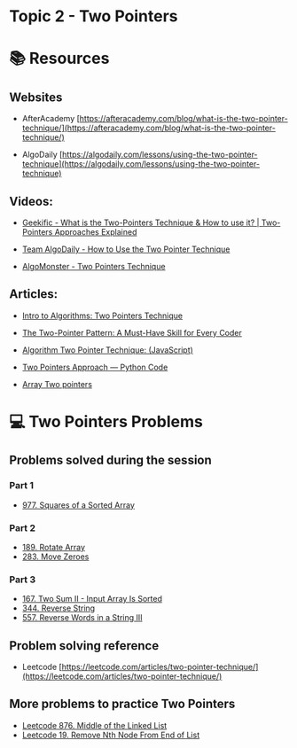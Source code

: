 # Topic 2 - Two Pointers

# 📚 Resources

## Websites

* AfterAcademy [https://afteracademy.com/blog/what-is-the-two-pointer-technique/](https://afteracademy.com/blog/what-is-the-two-pointer-technique/)

* AlgoDaily [https://algodaily.com/lessons/using-the-two-pointer-technique](https://algodaily.com/lessons/using-the-two-pointer-technique)

## Videos:

* [Geekific - What is the Two-Pointers Technique & How to use it? | Two-Pointers Approaches Explained](https://www.youtube.com/watch?v=VEPCm3BCtik)

* [Team AlgoDaily - How to Use the Two Pointer Technique](https://www.youtube.com/watch?v=-gjxg6Pln50)

* [AlgoMonster - Two Pointers Technique](https://www.youtube.com/watch?v=xZ4AfXHQ1VQ)

## Articles:

* [Intro to Algorithms: Two Pointers Technique](https://medium.com/geekculture/intro-to-algorithms-two-pointers-technique-b37f962eab5)

* [The Two-Pointer Pattern: A Must-Have Skill for Every Coder](https://python.plainenglish.io/the-two-pointer-pattern-a-must-have-skill-for-every-coder-a792b0d0617d)

* [Algorithm Two Pointer Technique: (JavaScript)](https://medium.com/@kevinlai76/algorithm-two-pointer-technique-a27103ed7ea1)

* [Two Pointers Approach — Python Code](https://towardsdatascience.com/two-pointer-approach-python-code-f3986b602640)

* [Array Two pointers](https://medium.com/analytics-vidhya/array-two-pointers-4b8d62d2b8a)

# 💻 Two Pointers Problems

## Problems solved during the session

### Part 1
* [977. Squares of a Sorted Array](https://leetcode.com/problems/squares-of-a-sorted-array/?envType=study-plan&id=algorithm-i)

### Part 2
* [189. Rotate Array](https://leetcode.com/problems/rotate-array/?envType=study-plan&id=algorithm-i)
* [283. Move Zeroes](https://leetcode.com/problems/move-zeroes/?envType=study-plan&id=algorithm-i)

### Part 3
* [167. Two Sum II - Input Array Is Sorted](https://leetcode.com/problems/two-sum-ii-input-array-is-sorted/?envType=study-plan&id=algorithm-i)
* [344. Reverse String](https://leetcode.com/problems/reverse-string/?envType=study-plan&envId=algorithm-i&plan=algorithm)
* [557. Reverse Words in a String III](https://leetcode.com/problems/reverse-words-in-a-string-iii/?envType=study-plan&envId=algorithm-i&plan=algorithm)

## Problem solving reference
* Leetcode [https://leetcode.com/articles/two-pointer-technique/](https://leetcode.com/articles/two-pointer-technique/)

## More problems to practice Two Pointers
* [Leetcode 876. Middle of the Linked List](https://leetcode.com/problems/middle-of-the-linked-list/?envType=study-plan&envId=algorithm-i&plan=algorithm)
* [Leetcode 19. Remove Nth Node From End of List](https://leetcode.com/problems/remove-nth-node-from-end-of-list/?envType=study-plan&envId=algorithm-i&plan=algorithm)

